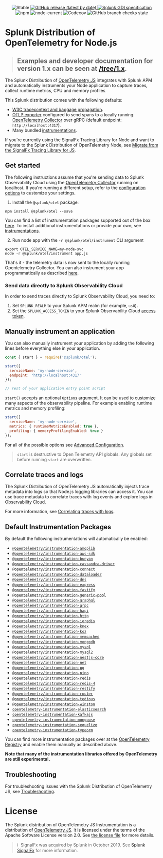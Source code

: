 <p align="center">
  <img alt="Stable" src="https://img.shields.io/badge/status-stable-informational?style=for-the-badge">
  <a href="https://github.com/signalfx/splunk-otel-js/releases">
    <img alt="GitHub release (latest by date)" src="https://img.shields.io/github/v/release/signalfx/splunk-otel-js?include_prereleases&style=for-the-badge">
  </a>
  <a href="https://github.com/signalfx/gdi-specification/releases/tag/v1.2.0">
    <img alt="Splunk GDI specification" src="https://img.shields.io/badge/GDI-1.2.0-blueviolet?style=for-the-badge">
  </a>
  <img alt="npm" src="https://img.shields.io/npm/v/@splunk/otel?style=for-the-badge">
  <img alt="node-current" src="https://img.shields.io/node/v/@splunk/otel?style=for-the-badge">
  <img alt="Codecov" src="https://img.shields.io/codecov/c/github/signalfx/splunk-otel-js?style=for-the-badge&token=XKXjEQKGaK">
  <img alt="GitHub branch checks state" src="https://img.shields.io/github/workflow/status/signalfx/splunk-otel-js/.github/workflows/ci.yml?branch=main">
</p>

# Splunk Distribution of OpenTelemetry for Node.js

> ## **Examples and developer documentation for version 1.x can be seen at [/tree/1.x](https://github.com/signalfx/splunk-otel-js/tree/1.x).**

The Splunk Distribution of [OpenTelemetry JS](https://github.com/open-telemetry/opentelemetry-js) integrates with Splunk APM and automatically instruments your Node application to capture traces, collect runtime metrics, CPU and memory profiles.

This Splunk distribution comes with the following defaults:

- [W3C tracecontext and baggage propagation](https://www.w3.org/TR/trace-context).
- [OTLP exporter](https://www.npmjs.com/package/@opentelemetry/exporter-trace-otlp-grpc)
  configured to send spans to a locally running [OpenTelemetry Collector](https://github.com/open-telemetry/opentelemetry-collector) over gRPC
  (default endpoint: `http://localhost:4317`).
- Many bundled [instrumentations](#default-instrumentation-packages).

If you're currently using the SignalFx Tracing Library for Node and want to migrate to the Splunk Distribution of OpenTelemetry Node, see [Migrate from the SignalFx Tracing Library for JS](./MIGRATING.md).

## Get started

The following instructions assume that you're sending data to Splunk Observability Cloud using the [OpenTelemetry Collector](https://docs.splunk.com/Observability/gdi/opentelemetry/opentelemetry.html) running on localhost. If you're running a different setup, refer to the [configuration options](./docs/advanced-config.md) to customize your settings.

1. Install the `@splunk/otel` package:

```
npm install @splunk/otel --save
```

You can find a list of instrumentation packages supported out of the box [here](#default-instrumentation-packages).
To install additional instrumentations or provide your own, see [instrumentations](./docs/instrumentations.md).

2. Run node app with the `-r @splunk/otel/instrument` CLI argument

```
export OTEL_SERVICE_NAME=my-node-svc
node -r @splunk/otel/instrument app.js
```

That's it - the telemetry data is now sent to the locally running Opentelemetry Collector. You can also instrument your app programmatically as described [here](#instrument-with-code).

### Send data directly to Splunk Observability Cloud

In order to send traces directly to Splunk Observability Cloud, you need to:

1. Set `SPLUNK_REALM` to your Splunk APM realm (for example, `us0`).
1. Set the `SPLUNK_ACCESS_TOKEN` to your Splunk Observability Cloud [access token](https://docs.splunk.com/Observability/admin/authentication-tokens/api-access-tokens.html).

## Manually instrument an application<a name="instrument-with-code"></a>

You can also manually instrument your application by adding the following lines before everything else in your application.

```js
const { start } = require('@splunk/otel');

start({
  serviceName: 'my-node-service',
  endpoint: 'http://localhost:4317'
});

// rest of your application entry point script
```

`start()` accepts an optional `Options` argument. It can be used to customize many aspects of the observability pipeline. For example enabling runtime metrics and memory profiling:

```js
start({
  serviceName: 'my-node-service',
  metrics: { runtimeMetricsEnabled: true },
  profiling: { memoryProfilingEnabled: true }
});
```

For all of the possible options see [Advanced Configuration](./docs/advanced-config.md#advanced-configuration).

> `start` is destructive to Open Telemetry API globals. Any globals set before running `start` are overwritten.

## Correlate traces and logs

The Splunk Distribution of OpenTelemetry JS automatically injects trace metadata into logs so that Node.js logging libraries can access it. You can use trace metadata to correlate traces with log events and explore logs in Observability Cloud.

For more information, see [Correlating traces with logs](./docs/correlate-logs-traces.md).

## Default Instrumentation Packages<a name="default-instrumentation-packages"></a>

By default the following instrumentations will automatically be enabled:

* [`@opentelemetry/instrumentation-amqplib`](https://github.com/open-telemetry/opentelemetry-js-contrib/tree/main/plugins/node/instrumentation-amqplib)
* [`@opentelemetry/instrumentation-aws-sdk`](https://github.com/open-telemetry/opentelemetry-js-contrib/tree/main/plugins/node/opentelemetry-instrumentation-aws-sdk)
* [`@opentelemetry/instrumentation-bunyan`](https://github.com/open-telemetry/opentelemetry-js-contrib/tree/main/plugins/node/opentelemetry-instrumentation-bunyan)
* [`@opentelemetry/instrumentation-cassandra-driver`](https://github.com/open-telemetry/opentelemetry-js-contrib/tree/main/plugins/node/opentelemetry-instrumentation-cassandra)
* [`@opentelemetry/instrumentation-connect`](https://github.com/open-telemetry/opentelemetry-js-contrib/tree/main/plugins/node/opentelemetry-instrumentation-connect)
* [`@opentelemetry/instrumentation-dataloader`](https://github.com/open-telemetry/opentelemetry-js-contrib/tree/main/plugins/node/instrumentation-dataloader)
* [`@opentelemetry/instrumentation-dns`](https://github.com/open-telemetry/opentelemetry-js-contrib/tree/main/plugins/node/opentelemetry-instrumentation-dns)
* [`@opentelemetry/instrumentation-express`](https://github.com/open-telemetry/opentelemetry-js-contrib/tree/main/plugins/node/opentelemetry-instrumentation-express)
* [`@opentelemetry/instrumentation-fastify`](https://github.com/open-telemetry/opentelemetry-js-contrib/tree/main/plugins/node/opentelemetry-instrumentation-fastify)
* [`@opentelemetry/instrumentation-generic-pool`](https://github.com/open-telemetry/opentelemetry-js-contrib/tree/main/plugins/node/opentelemetry-instrumentation-generic-pool)
* [`@opentelemetry/instrumentation-graphql`](https://github.com/open-telemetry/opentelemetry-js-contrib/tree/main/plugins/node/opentelemetry-instrumentation-graphql)
* [`@opentelemetry/instrumentation-grpc`](https://github.com/open-telemetry/opentelemetry-js/tree/main/experimental/packages/opentelemetry-instrumentation-grpc)
* [`@opentelemetry/instrumentation-hapi`](https://github.com/open-telemetry/opentelemetry-js-contrib/tree/main/plugins/node/opentelemetry-instrumentation-hapi)
* [`@opentelemetry/instrumentation-http`](https://github.com/open-telemetry/opentelemetry-js/tree/main/experimental/packages/opentelemetry-instrumentation-http)
* [`@opentelemetry/instrumentation-ioredis`](https://github.com/open-telemetry/opentelemetry-js-contrib/tree/main/plugins/node/opentelemetry-instrumentation-ioredis)
* [`@opentelemetry/instrumentation-knex`](https://github.com/open-telemetry/opentelemetry-js-contrib/tree/main/plugins/node/opentelemetry-instrumentation-knex)
* [`@opentelemetry/instrumentation-koa`](https://github.com/open-telemetry/opentelemetry-js-contrib/tree/main/plugins/node/opentelemetry-instrumentation-koa)
* [`@opentelemetry/instrumentation-memcached`](https://github.com/open-telemetry/opentelemetry-js-contrib/tree/main/plugins/node/opentelemetry-instrumentation-memcached)
* [`@opentelemetry/instrumentation-mongodb`](https://github.com/open-telemetry/opentelemetry-js-contrib/tree/main/plugins/node/opentelemetry-instrumentation-mongodb)
* [`@opentelemetry/instrumentation-mysql`](https://github.com/open-telemetry/opentelemetry-js-contrib/tree/main/plugins/node/opentelemetry-instrumentation-mysql)
* [`@opentelemetry/instrumentation-mysql2`](https://github.com/open-telemetry/opentelemetry-js-contrib/tree/main/plugins/node/opentelemetry-instrumentation-mysql2)
* [`@opentelemetry/instrumentation-nestjs-core`](https://github.com/open-telemetry/opentelemetry-js-contrib/tree/main/plugins/node/opentelemetry-instrumentation-nestjs-core)
* [`@opentelemetry/instrumentation-net`](https://github.com/open-telemetry/opentelemetry-js-contrib/tree/main/plugins/node/opentelemetry-instrumentation-net)
* [`@opentelemetry/instrumentation-pg`](https://github.com/open-telemetry/opentelemetry-js-contrib/tree/main/plugins/node/opentelemetry-instrumentation-pg)
* [`@opentelemetry/instrumentation-pino`](https://github.com/open-telemetry/opentelemetry-js-contrib/tree/main/plugins/node/opentelemetry-instrumentation-pino)
* [`@opentelemetry/instrumentation-redis`](https://github.com/open-telemetry/opentelemetry-js-contrib/tree/main/plugins/node/opentelemetry-instrumentation-redis)
* [`@opentelemetry/instrumentation-redis-4`](https://github.com/open-telemetry/opentelemetry-js-contrib/tree/main/plugins/node/opentelemetry-instrumentation-redis-4)
* [`@opentelemetry/instrumentation-restify`](https://github.com/open-telemetry/opentelemetry-js-contrib/tree/main/plugins/node/opentelemetry-instrumentation-restify)
* [`@opentelemetry/instrumentation-router`](https://github.com/open-telemetry/opentelemetry-js-contrib/tree/main/plugins/node/opentelemetry-instrumentation-router)
* [`@opentelemetry/instrumentation-tedious`](https://github.com/open-telemetry/opentelemetry-js-contrib/tree/main/plugins/node/instrumentation-tedious)
* [`@opentelemetry/instrumentation-winston`](https://github.com/open-telemetry/opentelemetry-js-contrib/tree/main/plugins/node/opentelemetry-instrumentation-winston)
* [`opentelemetry-instrumentation-elasticsearch`](https://github.com/aspecto-io/opentelemetry-ext-js/tree/master/packages/instrumentation-elasticsearch)
* [`opentelemetry-instrumentation-kafkajs`](https://github.com/aspecto-io/opentelemetry-ext-js/tree/master/packages/instrumentation-kafkajs)
* [`opentelemetry-instrumentation-mongoose`](https://github.com/aspecto-io/opentelemetry-ext-js/tree/master/packages/instrumentation-mongoose)
* [`opentelemetry-instrumentation-sequelize`](https://github.com/aspecto-io/opentelemetry-ext-js/tree/master/packages/instrumentation-sequelize)
* [`opentelemetry-instrumentation-typeorm`](https://github.com/aspecto-io/opentelemetry-ext-js/tree/master/packages/instrumentation-typeorm)

You can find more instrumentation packages over at the [OpenTelemetry Registry](https://opentelemetry.io/registry/?language=js) and enable them manually as described above.

**Note that many of the instrumentation libraries offered by OpenTelemetry are still experimental.**

## Troubleshooting

For troubleshooting issues with the Splunk Distribution of OpenTelemetry JS, see [Troubleshooting](./docs/troubleshooting.md).

# License

The Splunk distribution of OpenTelemetry JS Instrumentation is a
distribution of [OpenTelemetry JS](https://github.com/open-telemetry/opentelemetry-js).
It is licensed under the terms of the Apache Software License version 2.0. See [the
license file](./LICENSE) for more details.

>ℹ️&nbsp;&nbsp;SignalFx was acquired by Splunk in October 2019. See [Splunk SignalFx](https://www.splunk.com/en_us/investor-relations/acquisitions/signalfx.html) for more information.
